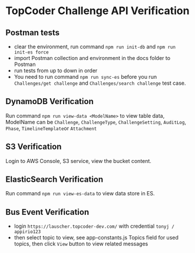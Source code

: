 # TopCoder Challenge API Verification

## Postman tests
- clear the environment, run command `npm run init-db` and `npm run init-es force`
- import Postman collection and environment in the docs folder to Postman
- run tests from up to down in order
- You need to run command `npm run sync-es` before you run `Challenges/get challenge` and `Challenges/search challenge` test case.

## DynamoDB Verification
Run command `npm run view-data <ModelName>` to view table data, ModelName can be `Challenge`, `ChallengeType`, `ChallengeSetting`, `AuditLog`, `Phase`, `TimelineTemplate`or `Attachment`

## S3 Verification

Login to AWS Console, S3 service, view the bucket content.

## ElasticSearch Verification

Run command `npm run view-es-data` to view data store in ES.

## Bus Event Verification

- login `https://lauscher.topcoder-dev.com/` with credential `tonyj / appirio123`
- then select topic to view, see app-constants.js Topics field for used topics, then click `View` button to view related messages

